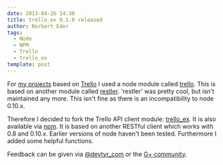 ```yaml
---
date: 2013-04-26 14:30
title: trello_ex 0.1.0 released
author: Norbert Eder
tags: 
  - Node
  - NPM
  - Trello
  - trello_ex
template: post
---
```


For [my projects](https://github.com/devtyr?tab=repositories "DevTyr repositories") based on [Trello](http://trello.com "Trello") I used a node module called [trello](https://npmjs.org/package/trello "trello node module"). This is based on another module called [restler](https://npmjs.org/package/restler "restler node module"). 'restler' was pretty cool, but isn't maintained any more. This isn't fine as there is an incompatibility to node 0.10.x.

Therefore I decided to fork the Trello API client module: [trello_ex](https://github.com/devtyr/trello "trello_ex Trello API client for node.js"). It is also available via [npm](https://npmjs.org/package/trello_ex "trello_ex NPM"). It is based on another RESTful client which works with 0.8 and 0.10.x. Earlier versions of node haven't been tested. Furthermore I added some helpful functions.

Feedback can be given via [@devtyr_com](http://twitter.com/devtyr_com "@devtyr_com") or the [G+ community](https://plus.google.com/u/0/communities/101936208491451882859 "DevTyr G+ community").
